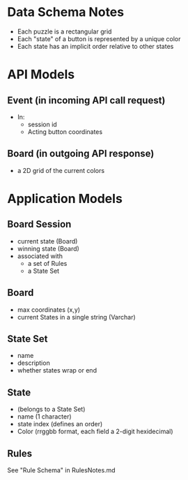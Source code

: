 Data Schema Notes
=================

- Each puzzle is a rectangular grid
- Each "state" of a button is represented by a unique color
- Each state has an implicit order relative to other states


API Models
==========

Event (in incoming API call request)
------------------------------------

- In: 
   - session id
   - Acting button coordinates

Board (in outgoing API response)
--------------------------------

- a 2D grid of the current colors


Application Models
==================

Board Session
-------------

- current state (Board)
- winning state (Board)
- associated with
   - a set of Rules
   - a State Set

Board
------

- max coordinates (x,y)
- current States in a single string (Varchar)

State Set
---------

- name
- description
- whether states wrap or end

State
-----

- (belongs to a State Set)
- name  (1 character)
- state index (defines an order)
- Color (rrggbb format, each field a 2-digit hexidecimal)


Rules
-----

See "Rule Schema" in RulesNotes.md

